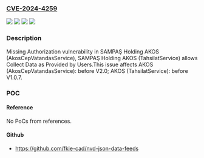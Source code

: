 ### [CVE-2024-4259](https://cve.mitre.org/cgi-bin/cvename.cgi?name=CVE-2024-4259)
![](https://img.shields.io/static/v1?label=Product&message=AKOS%20(AkosCepVatandasService)&color=blue)
![](https://img.shields.io/static/v1?label=Product&message=AKOS%20(TahsilatService)&color=blue)
![](https://img.shields.io/static/v1?label=Version&message=0%20&color=brightgreen)
![](https://img.shields.io/static/v1?label=Vulnerability&message=CWE-862%20Missing%20Authorization&color=brightgreen)

### Description

Missing Authorization vulnerability in SAMPAŞ Holding AKOS (AkosCepVatandasService), SAMPAŞ Holding AKOS (TahsilatService) allows Collect Data as Provided by Users.This issue affects AKOS (AkosCepVatandasService): before V2.0; AKOS (TahsilatService): before V1.0.7.

### POC

#### Reference
No PoCs from references.

#### Github
- https://github.com/fkie-cad/nvd-json-data-feeds

